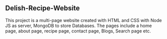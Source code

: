 ## Delish-Recipe-Website

This project is a multi-page website created with HTML and CSS with Node JS as server, MongoDB to store Databases.
The pages include a home page, about page, recipe page, contact page, Blogs, Search page etc.
